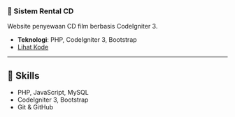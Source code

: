 
### 🔹 Sistem Rental CD
Website penyewaan CD film berbasis CodeIgniter 3.
- **Teknologi**: PHP, CodeIgniter 3, Bootstrap
- [Lihat Kode](https://github.com/nasriaariskaputri/Nasria-Portofolio/blob/main/CD-Rental%20(2).zip)

---

## 🔧 Skills
- PHP, JavaScript, MySQL
- CodeIgniter 3, Bootstrap
- Git & GitHub
